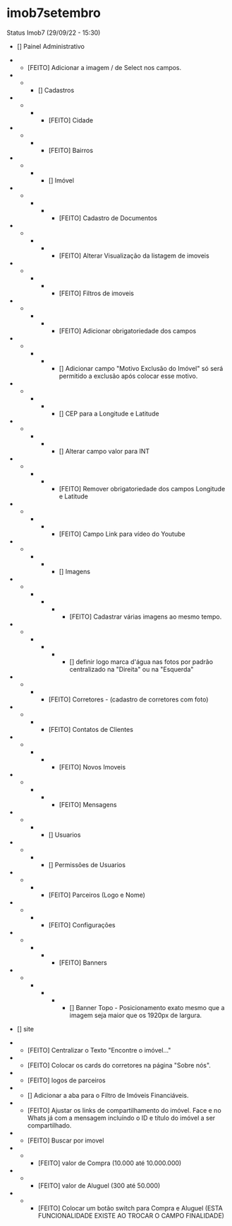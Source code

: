 # imob7setembro

Status Imob7
(29/09/22 - 15:30)

- [] Painel Administrativo
- - [FEITO] Adicionar a imagem \/ de Select nos campos.
- - - [] Cadastros
- - - - [FEITO] Cidade
- - - - [FEITO] Bairros
- - - - [] Imóvel
- - - - - [FEITO] Cadastro de Documentos
- - - - - [FEITO] Alterar Visualização da listagem de imoveis
- - - - - [FEITO] Filtros de imoveis
- - - - - [FEITO] Adicionar obrigatoriedade dos campos
- - - - - [] Adicionar campo "Motivo Exclusão do Imóvel" só será permitido a exclusão após colocar esse motivo.
- - - - - [] CEP para a Longitude e Latitude
- - - - - [] Alterar campo valor para INT
- - - - - [FEITO] Remover obrigatoriedade dos campos Longitude e Latitude
- - - - - [FEITO] Campo Link para vídeo do Youtube
- - - - - [] Imagens
- - - - - - [FEITO] Cadastrar várias imagens ao mesmo tempo.
- - - - - - [] definir logo marca d'água nas fotos por padrão centralizado na "Direita" ou na "Esquerda"
- - - - [FEITO] Corretores - (cadastro de corretores com foto)
- - - - [FEITO] Contatos de Clientes
- - - - - [FEITO] Novos Imoveis
- - - - - [FEITO] Mensagens
- - - - [] Usuarios
- - - - [] Permissões de Usuarios
- - - - [FEITO] Parceiros (Logo e Nome)
- - - - [FEITO] Configurações
- - - - - [FEITO] Banners
- - - - - - [] Banner Topo - Posicionamento exato mesmo que a imagem seja maior que os 1920px de largura.

- [] site
- - [FEITO] Centralizar o Texto "Encontre o imóvel..."
- - [FEITO] Colocar os cards do corretores na página "Sobre nós".
- - [FEITO] logos de parceiros
- - [] Adicionar a aba para o Filtro de Imóveis Financiáveis.
- - [FEITO] Ajustar os links de compartilhamento do imóvel. Face e no Whats já com a mensagem incluíndo o ID e título do imóvel a ser compartilhado.
- - [FEITO] Buscar por imovel
- - - [FEITO] valor de Compra (10.000 até 10.000.000)
- - - [FEITO] valor de Aluguel (300 até 50.000)
- - - [FEITO] Colocar um botão switch para Compra e Aluguel (ESTA FUNCIONALIDADE EXISTE AO TROCAR O CAMPO FINALIDADE)

